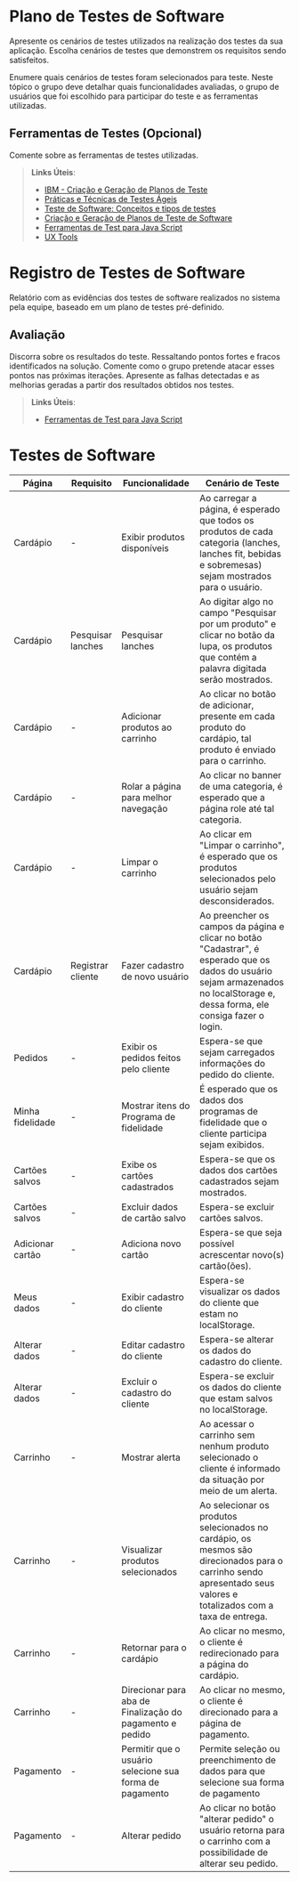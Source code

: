 # Plano de Testes de Software

Apresente os cenários de testes utilizados na realização dos testes da sua aplicação. Escolha cenários de testes que demonstrem os requisitos sendo satisfeitos.

Enumere quais cenários de testes foram selecionados para teste. Neste tópico o grupo deve detalhar quais funcionalidades avaliadas, o grupo de usuários que foi escolhido para participar do teste e as ferramentas utilizadas.

## Ferramentas de Testes (Opcional)

Comente sobre as ferramentas de testes utilizadas.

> **Links Úteis**:
>
> - [IBM - Criação e Geração de Planos de Teste](https://www.ibm.com/developerworks/br/local/rational/criacao_geracao_planos_testes_software/index.html)
> - [Práticas e Técnicas de Testes Ágeis](http://assiste.serpro.gov.br/serproagil/Apresenta/slides.pdf)
> - [Teste de Software: Conceitos e tipos de testes](https://blog.onedaytesting.com.br/teste-de-software/)
> - [Criação e Geração de Planos de Teste de Software](https://www.ibm.com/developerworks/br/local/rational/criacao_geracao_planos_testes_software/index.html)
> - [Ferramentas de Test para Java Script](https://geekflare.com/javascript-unit-testing/)
> - [UX Tools](https://uxdesign.cc/ux-user-research-and-user-testing-tools-2d339d379dc7)

# Registro de Testes de Software

Relatório com as evidências dos testes de software realizados no sistema pela equipe, baseado em um plano de testes pré-definido.

## Avaliação

Discorra sobre os resultados do teste. Ressaltando pontos fortes e fracos identificados na solução. Comente como o grupo pretende atacar esses pontos nas próximas iterações. Apresente as falhas detectadas e as melhorias geradas a partir dos resultados obtidos nos testes.

> **Links Úteis**:
>
> - [Ferramentas de Test para Java Script](https://geekflare.com/javascript-unit-testing/)

# Testes de Software

| Página   | Requisito         | Funcionalidade                       | Cenário de Teste                                                                                                                                                                |
| -------- | ----------------- | ------------------------------------ | ------------------------------------------------------------------------------------------------------------------------------------------------------------------------------- |
| Cardápio | -                 | Exibir produtos disponíveis          | Ao carregar a página, é esperado que todos os produtos de cada categoria (lanches, lanches fit, bebidas e sobremesas) sejam mostrados para o usuário.                           |
| Cardápio | Pesquisar lanches | Pesquisar lanches                    | Ao digitar algo no campo "Pesquisar por um produto" e clicar no botão da lupa, os produtos que contém a palavra digitada serão mostrados.                                       |
| Cardápio | -                 | Adicionar produtos ao carrinho       | Ao clicar no botão de adicionar, presente em cada produto do cardápio, tal produto é enviado para o carrinho.                                                                   |
| Cardápio | -                 | Rolar a página para melhor navegação | Ao clicar no banner de uma categoria, é esperado que a página role até tal categoria.                                                                                           |
| Cardápio | -                 | Limpar o carrinho                    | Ao clicar em "Limpar o carrinho", é esperado que os produtos selecionados pelo usuário sejam desconsiderados.                                                                   |
| Cardápio | Registrar cliente | Fazer cadastro de novo usuário       | Ao preencher os campos da página e clicar no botão "Cadastrar", é esperado que os dados do usuário sejam armazenados no localStorage e, dessa forma, ele consiga fazer o login. |
| Pedidos | -                 | Exibir os pedidos feitos pelo cliente  | Espera-se que sejam carregados informações do pedido do cliente.|
| Minha fidelidade | -        | Mostrar itens do Programa de fidelidade| É esperado que os dados dos programas de fidelidade que o cliente participa sejam exibidos. |
| Cartões salvos | -          | Exibe os cartões cadastrados           | Espera-se que os dados dos cartões cadastrados sejam mostrados.|
| Cartões salvos | -          | Excluir dados de cartão salvo          | Espera-se excluir cartões salvos. |
| Adicionar cartão | -        | Adiciona novo cartão                   | Espera-se que seja possível acrescentar novo(s) cartão(ões). |
| Meus dados | -              | Exibir  cadastro do cliente            | Espera-se visualizar os dados do cliente que estam no localStorage. |
| Alterar dados | -           | Editar cadastro do cliente             | Espera-se alterar os dados do cadastro do cliente. |
| Alterar dados  | -          | Excluir o cadastro do cliente          | Espera-se excluir os dados do cliente que estam salvos no localStorage. |
| Carrinho  | -               | Mostrar alerta                         | Ao acessar o carrinho sem nenhum produto selecionado o cliente é informado da situação por meio de um alerta.
| Carrinho | -                | Visualizar produtos selecionados       | Ao selecionar os produtos selecionados no cardápio, os mesmos são direcionados para o carrinho sendo apresentado seus valores e totalizados com a taxa de entrega.
| Carrinho | -                 | Retornar para o cardápio              | Ao clicar no mesmo, o cliente é redirecionado para a página do cardápio.
| Carrinho | -                | Direcionar para aba de Finalização do pagamento e pedido | Ao clicar no mesmo, o cliente é direcionado para a página de pagamento.
| Pagamento | -               | Permitir que o usuário selecione sua forma de pagamento | Permite seleção ou preenchimento de dados para que selecione sua forma de pagamento
| Pagamento | -               | Alterar pedido                         | Ao clicar no botão "alterar pedido" o usuário retorna para o carrinho com a possibilidade de alterar seu pedido.
